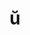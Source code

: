 ---
title: "ŭ"
layout: revealjs-phonics
script:
- "/ŭ/"
examples:
- cut 
- bus 
- bug 
- cup 
- other 
- love 
- glove 
- done 
- rough tough
---